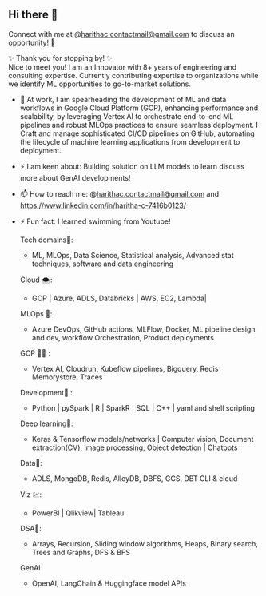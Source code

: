 ## Hi there 👋
Connect with me at @harithac.contactmail@gmail.com to discuss an opportunity! 🚀


✨ Thank you for stopping by! ✨  
Nice to meet you!
I am an Innovator with 8+ years of engineering and consulting expertise. Currently contributing expertise to organizations while we identify ML opportunities to go-to-market solutions.

- 🔭 At work, I am spearheading the development of ML and data workflows in Google Cloud Platform (GCP), enhancing performance and scalability, by leveraging Vertex AI to orchestrate end-to-end ML pipelines and robust MLOps practices to ensure seamless deployment. I Craft and manage sophisticated CI/CD pipelines on GitHub, automating the lifecycle of machine learning applications from development to deployment.


- ⚡ I am keen about: Building solution on LLM models to learn discuss more about GenAI developments!
- 📫 How to reach me: @harithac.contactmail@gmail.com and https://www.linkedin.com/in/haritha-c-7416b0123/
- ⚡ Fun fact: I learned swimming from Youtube!


  Tech domains🧘:          
    -  ML, MLOps, Data Science, Statistical analysis, Advanced stat techniques,
      software and data engineering

  Cloud 🌨️:               
    - GCP | Azure, ADLS, Databricks | AWS, EC2, Lambda|

  MLOps 🥷:              
    - Azure DevOps, GitHub actions, MLFlow, Docker, ML pipeline design and dev, 
      workflow Orchestration, Product deployments
  
  GCP 👩‍💻 :               
    - Vertex AI, Cloudrun, Kubeflow pipelines, Bigquery, Redis Memorystore, Traces
  
  Development🔌 :  
    - Python | pySpark | R | SparkR | SQL | C++ | yaml and shell scripting 
  
  Deep learning🌋:  
    - Keras & Tensorflow models/networks | Computer vision,
      Document extraction(CV), Image processing, Object detection | Chatbots
  
  Data🤹:
    - ADLS, MongoDB, Redis, AlloyDB, DBFS, GCS, DBT CLI & cloud
  
  Viz 💹:                    
    - PowerBI | Qlikview| Tableau
  
  DSA🧠:  
    - Arrays, Recursion, Sliding window algorithms,
      Heaps, Binary search, Trees and Graphs, DFS & BFS
  
  GenAI
    - OpenAI, LangChain & Huggingface model APIs

